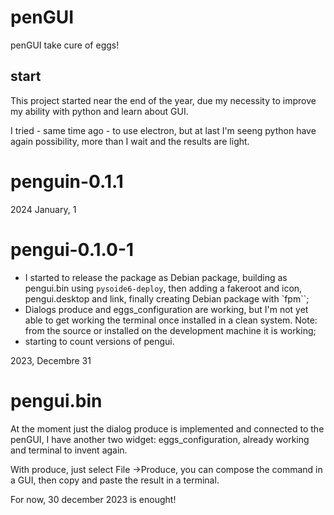 # penGUI

penGUI take cure of eggs!

## start
This project started near the end of the year, due my necessity to improve my ability with python and learn about GUI.

I tried - same time ago - to use electron, but at last I'm seeng python have again possibility, more than I wait and the results are light. 

# penguin-0.1.1

2024 January, 1

# pengui-0.1.0-1
* I started to release the package as Debian package, building as pengui.bin using `pysoide6-deploy`, then adding a fakeroot and icon, pengui.desktop and link, finally creating Debian package with `fpm``;
* Dialogs produce and eggs_configuration are working, but I'm not yet able to get working the terminal once installed in a clean system. Note: from the source or installed on the development machine it is working;
* starting to count versions of pengui.

2023, Decembre 31

# pengui.bin
At the moment just the dialog produce is implemented and connected to the penGUI, I have another two widget: eggs_configuration, already working and terminal to invent again.

With produce, just select File ->Produce, you can compose the command in a GUI, then copy and paste the result in a terminal.

For now, 30 december 2023 is enought!
